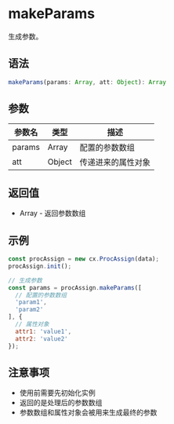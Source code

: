 # makeParams

生成参数。

## 语法

```javascript
makeParams(params: Array, att: Object): Array
```

## 参数

| 参数名 | 类型 | 描述 |
|--------|------|------|
| params | Array | 配置的参数数组 |
| att | Object | 传递进来的属性对象 |

## 返回值

- Array - 返回参数数组

## 示例

```javascript
const procAssign = new cx.ProcAssign(data);
procAssign.init();

// 生成参数
const params = procAssign.makeParams([
  // 配置的参数数组
  'param1',
  'param2'
], {
  // 属性对象
  attr1: 'value1',
  attr2: 'value2'
});
```

## 注意事项

- 使用前需要先初始化实例
- 返回的是处理后的参数数组
- 参数数组和属性对象会被用来生成最终的参数 